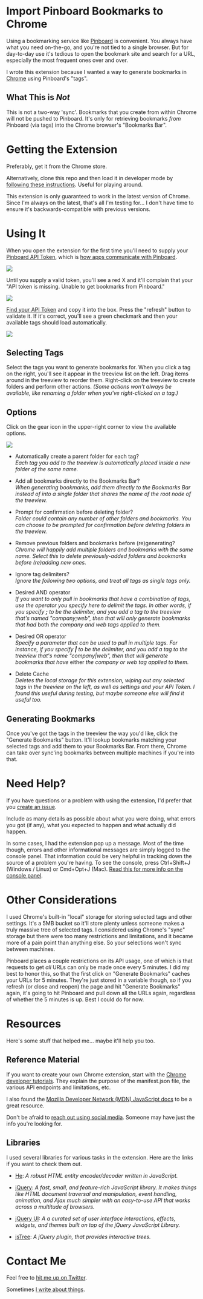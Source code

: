 # Import Pinboard Bookmarks to Chrome
Using a bookmarking service like [Pinboard](https://pinboard.in) is convenient. You always have what you need on-the-go, and you're not tied to a single browser. But for day-to-day use it's tedious to open the bookmark site and search for a URL, especially the most frequent ones over and over.

I wrote this extension because I wanted a way to generate bookmarks in [Chrome](https://www.google.com/chrome/browser/desktop/) using Pinboard's "tags".

## What This is _Not_
This is not a two-way 'sync'. Bookmarks that you create from within Chrome will not be pushed to Pinboard. It's only for retrieving bookmarks _from_ Pinboard (via tags) into the Chrome browser's "Bookmarks Bar".

# Getting the Extension
Preferably, get it from the Chrome store.

Alternatively, clone this repo and then load it in developer mode by [following these instructions](https://developer.chrome.com/extensions/getstarted#unpacked). Useful for playing around.

This extension is only guaranteed to work in the latest version of Chrome. Since I'm always on the latest, that's all I'm testing for... I don't have time to ensure it's backwards-compatible with previous versions.

# Using It
When you open the extension for the first time you'll need to supply your [Pinboard API Token](https://pinboard.in/settings/password), which is [how apps communicate with Pinboard](https://blog.pinboard.in/2012/07/api_authentication_tokens/).

![](https://raw.githubusercontent.com/wiki/grantwinney/pinboard-bookmarks-to-chrome/images/pinboard_api_token_2.png)

Until you supply a valid token, you'll see a red X and it'll complain that your "API token is missing. Unable to get bookmarks from Pinboard."

![](https://raw.githubusercontent.com/wiki/grantwinney/pinboard-bookmarks-to-chrome/images/enter_your_api_token_empty.png)

[Find your API Token](https://pinboard.in/settings/password) and copy it into the box. Press the "refresh" button to validate it. If it's correct, you'll see a green checkmark and then your available tags should load automatically.

![](https://raw.githubusercontent.com/wiki/grantwinney/pinboard-bookmarks-to-chrome/images/enter_your_api_token_valid_2.png)

## Selecting Tags
Select the tags you want to generate bookmarks for. When you click a tag on the right, you'll see it appear in the treeview list on the left. Drag items around in the treeview to reorder them. Right-click on the treeview to create folders and perform other actions. _(Some actions won't always be available, like renaming a folder when you've right-clicked on a tag.)_

## Options
Click on the gear icon in the upper-right corner to view the available options.

![](https://raw.githubusercontent.com/wiki/grantwinney/pinboard-bookmarks-to-chrome/images/settings_menu.png)

* Automatically create a parent folder for each tag?<br>_Each tag you add to the treeview is automatically placed inside a new folder of the same name._

* Add all bookmarks directly to the Bookmarks Bar?<br>_When generating bookmarks, add them directly to the Bookmarks Bar instead of into a single folder that shares the name of the root node of the treeview._

* Prompt for confirmation before deleting folder?<br>_Folder could contain any number of other folders and bookmarks. You can choose to be prompted for confirmation before deleting folders in the treeview._

* Remove previous folders and bookmarks before (re)generating?<br>_Chrome will happily add multiple folders and bookmarks with the same name. Select this to delete previously-added folders and bookmarks before (re)adding new ones._

* Ignore tag delimiters?<br>_Ignore the following two options, and treat all tags as single tags only._

* Desired AND operator<br>_If you want to only pull in bookmarks that have a combination of tags, use the operator you specify here to delimit the tags. In other words, if you specify **;** to be the delimiter, and you add a tag to the treeview that's named "company;web", then that will only generate bookmarks that had_ both _the company and web tags applied to them._

* Desired OR operator<br>_Specify a parameter that can be used to pull in multiple tags. For instance, if you specify **|** to be the delimiter, and you add a tag to the treeview that's name "company|web", then that will generate bookmarks that have_ either _the company or web tag applied to them._

* Delete Cache<br>_Deletes the local storage for this extension, wiping out any selected tags in the treeview on the left, as well as settings and your API Token. I found this useful during testing, but maybe someone else will find it useful too._

## Generating Bookmarks
Once you've got the tags in the treeview the way you'd like, click the "Generate Bookmarks" button. It'll lookup bookmarks matching your selected tags and add them to your Bookmarks Bar. From there, Chrome can take over sync'ing bookmarks between multiple machines if you're into that.

# Need Help?
If you have questions or a problem with using the extension, I'd prefer that you [create an issue](https://github.com/grantwinney/pinboard-bookmarks-to-chrome/issues/new).

Include as many details as possible about what you were doing, what errors you got (if any), what you expected to happen and what actually did happen.

In some cases, I had the extension pop up a message. Most of the time though, errors and other informational messages are simply logged to the console panel. That information could be very helpful in tracking down the source of a problem you're having. To see the console, press Ctrl+Shift+J (Windows / Linux) or Cmd+Opt+J (Mac). [Read this for more info on the console panel](https://developers.google.com/web/tools/chrome-devtools/console/#open_as_panel).

# Other Considerations
I used Chrome's built-in "local" storage for storing selected tags and other settings. It's a 5MB bucket so it'll store plenty unless someone makes a truly massive tree of selected tags. I considered using Chrome's "sync" storage but there were too many restrictions and limitations, and it became more of a pain point than anything else. So your selections won't sync between machines.

Pinboard places a couple restrictions on its API usage, one of which is that requests to get _all_ URLs can only be made once every 5 minutes. I did my best to honor this, so that the first click on "Generate Bookmarks" caches your URLs for 5 minutes. They're just stored in a variable though, so if you refresh (or close and reopen) the page and hit "Generate Bookmarks" again, it's going to hit Pinboard and pull down all the URLs again, regardless of whether the 5 minutes is up. Best I could do for now.

# Resources
Here's some stuff that helped me... maybe it'll help you too.

## Reference Material
If you want to create your own Chrome extension, start with the [Chrome developer tutorials](https://developer.chrome.com/extensions). They explain the purpose of the manifest.json file, the various API endpoints and limitations, etc.

I also found the [Mozilla Developer Network (MDN) JavaScript docs](https://developer.mozilla.org/en-US/docs/Web/JavaScript) to be a great resource.

Don't be afraid to [reach out using social media](https://twitter.com/GrantWinney/status/798240234853068801). Someone may have just the info you're looking for.

## Libraries
I used several libraries for various tasks in the extension. Here are the links if you want to check them out.

* [He](https://github.com/mathiasbynens/he): _A robust HTML entity encoder/decoder written in JavaScript._

* [jQuery](http://jquery.com/): _A fast, small, and feature-rich JavaScript library. It makes things like HTML document traversal and manipulation, event handling, animation, and Ajax much simpler with an easy-to-use API that works across a multitude of browsers._

* [jQuery UI](https://jqueryui.com/): _A a curated set of user interface interactions, effects, widgets, and themes built on top of the jQuery JavaScript Library._

* [jsTree](https://www.jstree.com/): _A jQuery plugin, that provides interactive trees._

# Contact Me

Feel free to [hit me up on Twitter](https://twitter.com/GrantWinney).

Sometimes [I write about things](https://grantwinney.com/).
